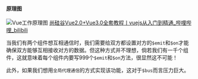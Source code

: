 #### 原理图
![Vue工作原理图](https://vuex.vuejs.org/vuex.png)
[尚硅谷Vue2.0+Vue3.0全套教程丨vuejs从入门到精通_哔哩哔哩_bilibili](https://www.bilibili.com/video/BV1Zy4y1K7SH?p=107)

当我们有两个组件想互相通信时，我们需要给双方都设置对方的`$emit`和`$on`才能确保双方能够互相接收对方的数据。但这种方式并不理想，倘若我们有一千个组件，这就意味着每个组件内要写999个`$emit`和`$on`方法，很显然这不可能！

此外，如果我们想用`全局代理通信`的方式实现该功能，这对于`$bus`而言压力巨大。